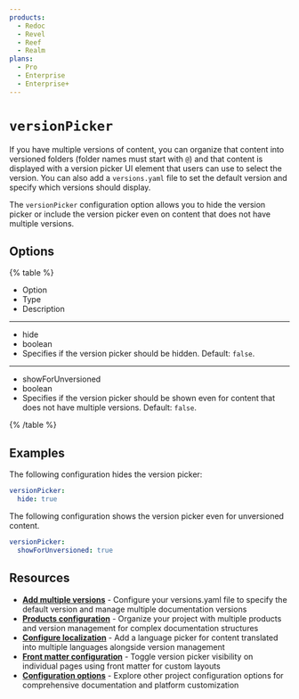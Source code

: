 ```yaml
---
products:
  - Redoc
  - Revel
  - Reef
  - Realm
plans:
  - Pro
  - Enterprise
  - Enterprise+
---
```

# `versionPicker`

If you have multiple versions of content, you can organize that content into versioned folders (folder names must start with `@`) and that content is displayed with a version picker UI element that users can use to select the version.
You can also add a `versions.yaml` file to set the default version and specify which versions should display.

The `versionPicker` configuration option allows you to hide the version picker or include the version picker even on content that does not have multiple versions.

## Options

{% table %}

- Option
- Type
- Description

---

- hide
- boolean
- Specifies if the version picker should be hidden.
  Default: `false`.

---

- showForUnversioned
- boolean
- Specifies if the version picker should be shown even for content that does not have multiple versions.
  Default: `false`.

{% /table %}

## Examples

The following configuration hides the version picker:

```yaml
versionPicker:
  hide: true
```

The following configuration shows the version picker even for unversioned content.

```yaml
versionPicker:
  showForUnversioned: true
```

## Resources

- **[Add multiple versions](../content/versions.md)** - Configure your versions.yaml file to specify the default version and manage multiple documentation versions
- **[Products configuration](./products.md)** - Organize your project with multiple products and version management for complex documentation structures
- **[Configure localization](./l10n.md)** - Add a language picker for content translated into multiple languages alongside version management
- **[Front matter configuration](./front-matter-config.md)** - Toggle version picker visibility on individual pages using front matter for custom layouts
- **[Configuration options](./index.md)** - Explore other project configuration options for comprehensive documentation and platform customization
